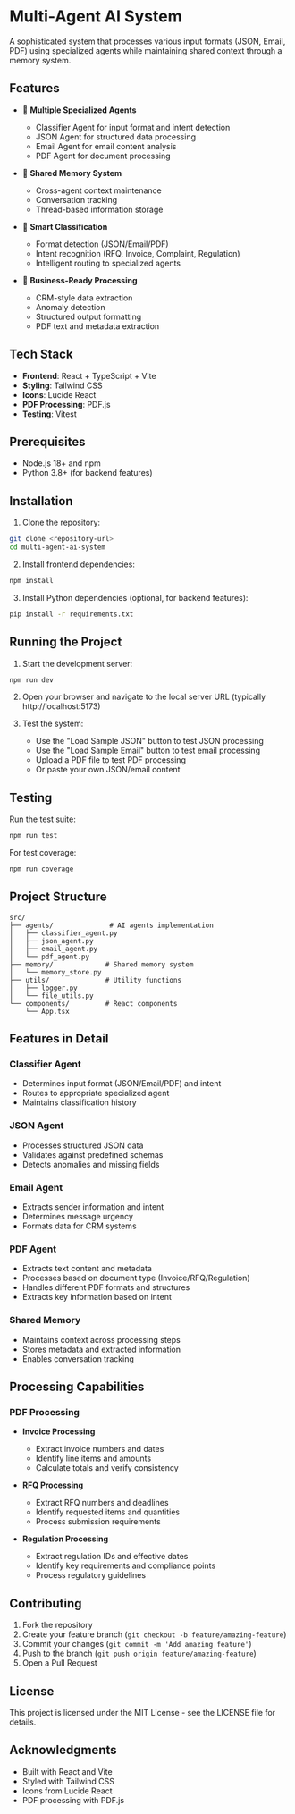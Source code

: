 # Multi-Agent AI System

A sophisticated system that processes various input formats (JSON, Email, PDF) using specialized agents while maintaining shared context through a memory system.

## Features

- 🤖 **Multiple Specialized Agents**
  - Classifier Agent for input format and intent detection
  - JSON Agent for structured data processing
  - Email Agent for email content analysis
  - PDF Agent for document processing

- 🧠 **Shared Memory System**
  - Cross-agent context maintenance
  - Conversation tracking
  - Thread-based information storage

- 🎯 **Smart Classification**
  - Format detection (JSON/Email/PDF)
  - Intent recognition (RFQ, Invoice, Complaint, Regulation)
  - Intelligent routing to specialized agents

- 💼 **Business-Ready Processing**
  - CRM-style data extraction
  - Anomaly detection
  - Structured output formatting
  - PDF text and metadata extraction

## Tech Stack

- **Frontend**: React + TypeScript + Vite
- **Styling**: Tailwind CSS
- **Icons**: Lucide React
- **PDF Processing**: PDF.js
- **Testing**: Vitest

## Prerequisites

- Node.js 18+ and npm
- Python 3.8+ (for backend features)

## Installation

1. Clone the repository:
```bash
git clone <repository-url>
cd multi-agent-ai-system
```

2. Install frontend dependencies:
```bash
npm install
```

3. Install Python dependencies (optional, for backend features):
```bash
pip install -r requirements.txt
```

## Running the Project

1. Start the development server:
```bash
npm run dev
```

2. Open your browser and navigate to the local server URL (typically http://localhost:5173)

3. Test the system:
   - Use the "Load Sample JSON" button to test JSON processing
   - Use the "Load Sample Email" button to test email processing
   - Upload a PDF file to test PDF processing
   - Or paste your own JSON/email content

## Testing

Run the test suite:
```bash
npm run test
```

For test coverage:
```bash
npm run coverage
```

## Project Structure

```
src/
├── agents/              # AI agents implementation
│   ├── classifier_agent.py
│   ├── json_agent.py
│   ├── email_agent.py
│   └── pdf_agent.py
├── memory/             # Shared memory system
│   └── memory_store.py
├── utils/              # Utility functions
│   ├── logger.py
│   └── file_utils.py
└── components/         # React components
    └── App.tsx
```

## Features in Detail

### Classifier Agent
- Determines input format (JSON/Email/PDF) and intent
- Routes to appropriate specialized agent
- Maintains classification history

### JSON Agent
- Processes structured JSON data
- Validates against predefined schemas
- Detects anomalies and missing fields

### Email Agent
- Extracts sender information and intent
- Determines message urgency
- Formats data for CRM systems

### PDF Agent
- Extracts text content and metadata
- Processes based on document type (Invoice/RFQ/Regulation)
- Handles different PDF formats and structures
- Extracts key information based on intent

### Shared Memory
- Maintains context across processing steps
- Stores metadata and extracted information
- Enables conversation tracking

## Processing Capabilities

### PDF Processing
- **Invoice Processing**
  - Extract invoice numbers and dates
  - Identify line items and amounts
  - Calculate totals and verify consistency

- **RFQ Processing**
  - Extract RFQ numbers and deadlines
  - Identify requested items and quantities
  - Process submission requirements

- **Regulation Processing**
  - Extract regulation IDs and effective dates
  - Identify key requirements and compliance points
  - Process regulatory guidelines

## Contributing

1. Fork the repository
2. Create your feature branch (`git checkout -b feature/amazing-feature`)
3. Commit your changes (`git commit -m 'Add amazing feature'`)
4. Push to the branch (`git push origin feature/amazing-feature`)
5. Open a Pull Request

## License

This project is licensed under the MIT License - see the LICENSE file for details.

## Acknowledgments

- Built with React and Vite
- Styled with Tailwind CSS
- Icons from Lucide React
- PDF processing with PDF.js
